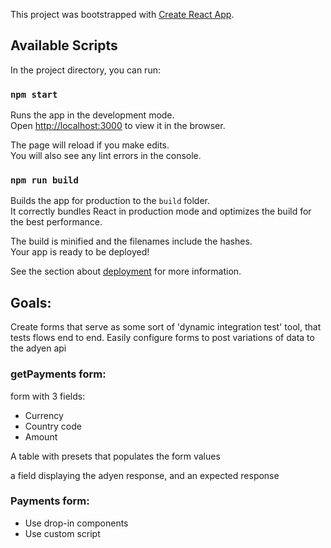 This project was bootstrapped with [Create React App](https://github.com/facebook/create-react-app).

## Available Scripts

In the project directory, you can run:

### `npm start`

Runs the app in the development mode.<br>
Open [http://localhost:3000](http://localhost:3000) to view it in the browser.

The page will reload if you make edits.<br>
You will also see any lint errors in the console.

### `npm run build`

Builds the app for production to the `build` folder.<br>
It correctly bundles React in production mode and optimizes the build for the best performance.

The build is minified and the filenames include the hashes.<br>
Your app is ready to be deployed!

See the section about [deployment](https://facebook.github.io/create-react-app/docs/deployment) for more information.

## Goals:

Create forms that serve as some sort of 'dynamic integration test' tool, that tests flows end to end. Easily configure forms to post variations of data to the adyen api

### getPayments form:

form with 3 fields: 
* Currency
* Country code
* Amount

A table with presets that populates the form values

a field displaying the adyen response, and an expected response


### Payments form:

* Use drop-in components
* Use custom script